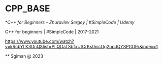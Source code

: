 # CPP_BASE

**C++ for Beginners  - Zhuravlev Sergey | #SimpleCode | Udemy*

C++ for beginners |  #SimpleCode | 2017-2021

https://www.youtube.com/watch?v=kRcbYLK3OnQ&list=PLQOaTSbfxUtCrKs0nicOg2npJQYSPGO9r&index=1

** Sgiman @ 2023
